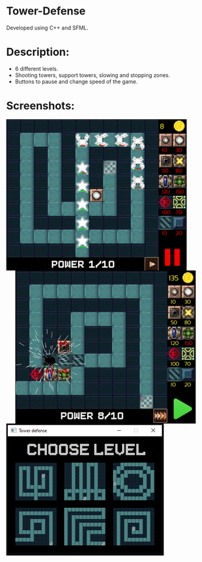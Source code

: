 # Tower-Defense
Developed using C++ and SFML.

# Description:
* 6 different levels.</br>
* Shooting towers, support towers, slowing and stopping zones.</br>
* Buttons to pause and change speed of the game.</br>

# Screenshots:
<div class="images1">
  <img src="images/TD_wave.png" width = "480" align="left"/>
  <img src="images/TD_effects.png" width = "480" align="right"/>
</div>
<div class="images2">
  <img src="images/TD_menu.png" align="bottom"/>
</div>
